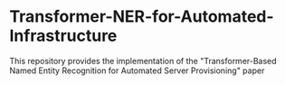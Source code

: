 # Transformer-NER-for-Automated-Infrastructure
This repository provides the implementation of the "Transformer-Based Named Entity Recognition for Automated Server Provisioning" paper
